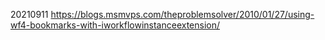 20210911
https://blogs.msmvps.com/theproblemsolver/2010/01/27/using-wf4-bookmarks-with-iworkflowinstanceextension/